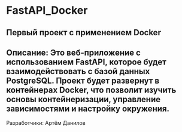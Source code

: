 # FastAPI_Docker
Первый проект с применением Docker
---
Описание:
Это веб-приложение с использованием FastAPI, которое будет взаимодействовать с базой данных PostgreSQL.
Проект будет развернут в контейнерах Docker, что позволит изучить основы контейнеризации, управление зависимостями и настройку окружения.
---
Разработчики: Артём Данилов
